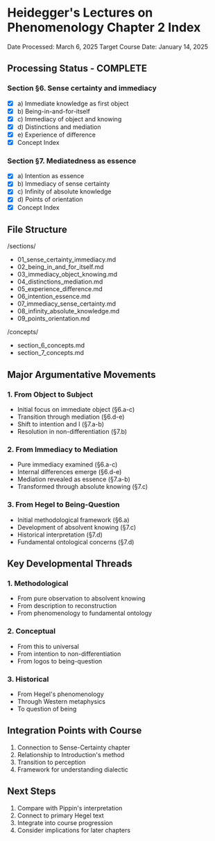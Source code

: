 # Heidegger's Lectures on Phenomenology Chapter 2 Index
Date Processed: March 6, 2025
Target Course Date: January 14, 2025

## Processing Status - COMPLETE
### Section §6. Sense certainty and immediacy
- [x] a) Immediate knowledge as first object
- [x] b) Being-in-and-for-itself
- [x] c) Immediacy of object and knowing
- [x] d) Distinctions and mediation
- [x] e) Experience of difference
- [x] Concept Index

### Section §7. Mediatedness as essence
- [x] a) Intention as essence
- [x] b) Immediacy of sense certainty
- [x] c) Infinity of absolute knowledge
- [x] d) Points of orientation
- [x] Concept Index

## File Structure
/sections/
  - 01_sense_certainty_immediacy.md
  - 02_being_in_and_for_itself.md
  - 03_immediacy_object_knowing.md
  - 04_distinctions_mediation.md
  - 05_experience_difference.md
  - 06_intention_essence.md
  - 07_immediacy_sense_certainty.md
  - 08_infinity_absolute_knowledge.md
  - 09_points_orientation.md

/concepts/
  - section_6_concepts.md
  - section_7_concepts.md

## Major Argumentative Movements

### 1. From Object to Subject
- Initial focus on immediate object (§6.a-c)
- Transition through mediation (§6.d-e)
- Shift to intention and I (§7.a-b)
- Resolution in non-differentiation (§7.b)

### 2. From Immediacy to Mediation
- Pure immediacy examined (§6.a-c)
- Internal differences emerge (§6.d-e)
- Mediation revealed as essence (§7.a-b)
- Transformed through absolute knowing (§7.c)

### 3. From Hegel to Being-Question
- Initial methodological framework (§6.a)
- Development of absolvent knowing (§7.c)
- Historical interpretation (§7.d)
- Fundamental ontological concerns (§7.d)

## Key Developmental Threads

### 1. Methodological
- From pure observation to absolvent knowing
- From description to reconstruction
- From phenomenology to fundamental ontology

### 2. Conceptual
- From this to universal
- From intention to non-differentiation
- From logos to being-question

### 3. Historical
- From Hegel's phenomenology
- Through Western metaphysics
- To question of being

## Integration Points with Course
1. Connection to Sense-Certainty chapter
2. Relationship to Introduction's method
3. Transition to perception
4. Framework for understanding dialectic

## Next Steps
1. Compare with Pippin's interpretation
2. Connect to primary Hegel text
3. Integrate into course progression
4. Consider implications for later chapters